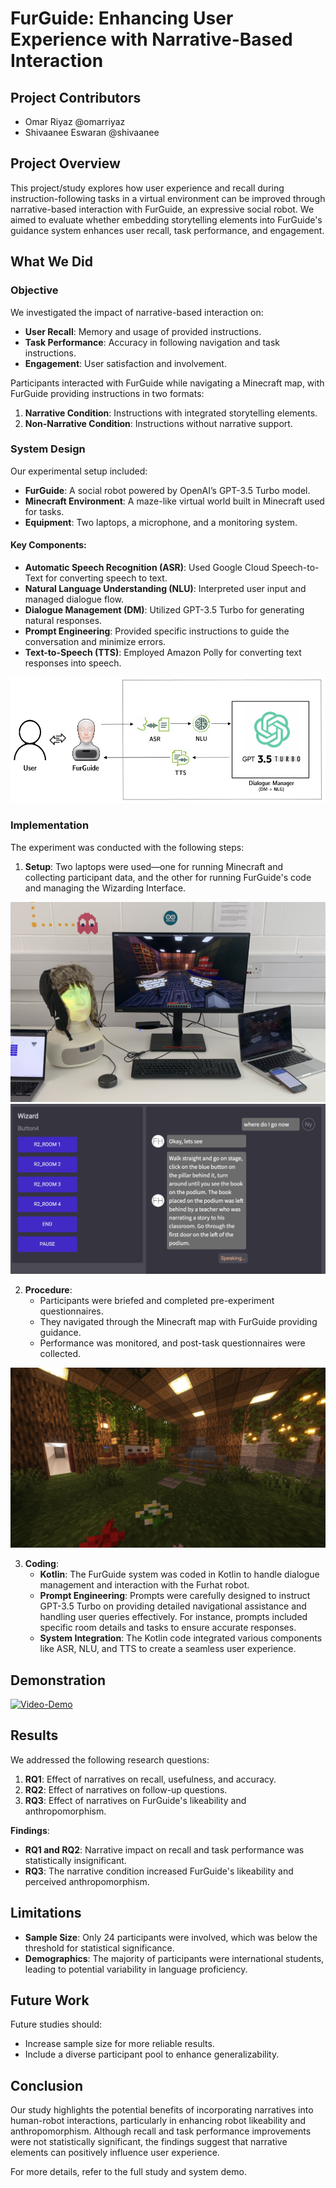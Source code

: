 # FurGuide: Enhancing User Experience with Narrative-Based Interaction

## Project Contributors

- Omar Riyaz @omarriyaz
- Shivaanee Eswaran @shivaanee

## Project Overview

This project/study explores how user experience and recall during instruction-following tasks in a virtual environment can be improved through narrative-based interaction with FurGuide, an expressive social robot. We aimed to evaluate whether embedding storytelling elements into FurGuide's guidance system enhances user recall, task performance, and engagement.

## What We Did

### Objective

We investigated the impact of narrative-based interaction on:

- **User Recall**: Memory and usage of provided instructions.
- **Task Performance**: Accuracy in following navigation and task instructions.
- **Engagement**: User satisfaction and involvement.

Participants interacted with FurGuide while navigating a Minecraft map, with FurGuide providing instructions in two formats:

1. **Narrative Condition**: Instructions with integrated storytelling elements.
2. **Non-Narrative Condition**: Instructions without narrative support.

### System Design

Our experimental setup included:

- **FurGuide**: A social robot powered by OpenAI’s GPT-3.5 Turbo model.
- **Minecraft Environment**: A maze-like virtual world built in Minecraft used for tasks.
- **Equipment**: Two laptops, a microphone, and a monitoring system.

#### Key Components:

- **Automatic Speech Recognition (ASR)**: Used Google Cloud Speech-to-Text for converting speech to text.
- **Natural Language Understanding (NLU)**: Interpreted user input and managed dialogue flow.
- **Dialogue Management (DM)**: Utilized GPT-3.5 Turbo for generating natural responses.
- **Prompt Engineering**: Provided specific instructions to guide the conversation and minimize errors.
- **Text-to-Speech (TTS)**: Employed Amazon Polly for converting text responses into speech.

![System Design](Images/DESIGN.png)

### Implementation

The experiment was conducted with the following steps:

1. **Setup**: Two laptops were used—one for running Minecraft and collecting participant data, and the other for running FurGuide's code and managing the Wizarding Interface.

![Setup](Images/experiment1.png)
![Wizarding Interface](Images/buttons.png)

2. **Procedure**:
   - Participants were briefed and completed pre-experiment questionnaires.
   - They navigated through the Minecraft map with FurGuide providing guidance.
   - Performance was monitored, and post-task questionnaires were collected.

![Setup](Images/Minecraft.png)

3. **Coding**:
   - **Kotlin**: The FurGuide system was coded in Kotlin to handle dialogue management and interaction with the Furhat robot.
   - **Prompt Engineering**: Prompts were carefully designed to instruct GPT-3.5 Turbo on providing detailed navigational assistance and handling user queries effectively. For instance, prompts included specific room details and tasks to ensure accurate responses.
   - **System Integration**: The Kotlin code integrated various components like ASR, NLU, and TTS to create a seamless user experience.

## Demonstration

[![Video-Demo](https://img.youtube.com/vi/13Q6qLhceL8/0.jpg)](https://www.youtube.com/watch?v=13Q6qLhceL8)

## Results

We addressed the following research questions:

1. **RQ1**: Effect of narratives on recall, usefulness, and accuracy.
2. **RQ2**: Effect of narratives on follow-up questions.
3. **RQ3**: Effect of narratives on FurGuide's likeability and anthropomorphism.

**Findings**:

- **RQ1 and RQ2**: Narrative impact on recall and task performance was statistically insignificant.
- **RQ3**: The narrative condition increased FurGuide's likeability and perceived anthropomorphism.

## Limitations

- **Sample Size**: Only 24 participants were involved, which was below the threshold for statistical significance.
- **Demographics**: The majority of participants were international students, leading to potential variability in language proficiency.

## Future Work

Future studies should:

- Increase sample size for more reliable results.
- Include a diverse participant pool to enhance generalizability.

## Conclusion

Our study highlights the potential benefits of incorporating narratives into human-robot interactions, particularly in enhancing robot likeability and anthropomorphism. Although recall and task performance improvements were not statistically significant, the findings suggest that narrative elements can positively influence user experience.

For more details, refer to the full study and system demo.
